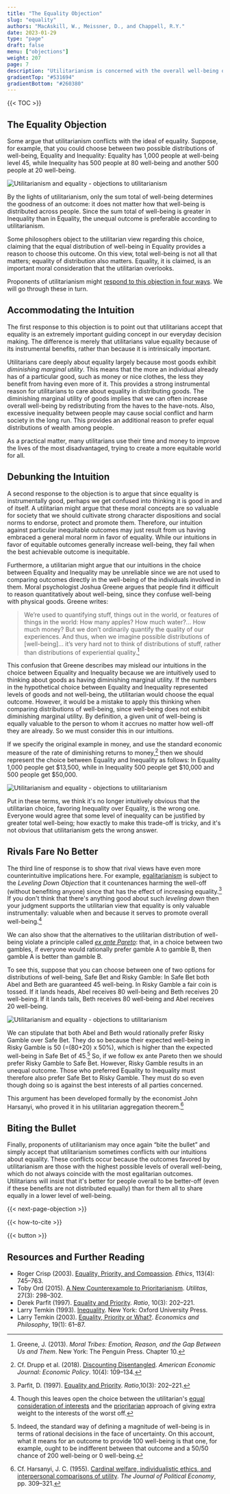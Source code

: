 ```yaml
---
title: "The Equality Objection"
slug: "equality"
authors: "MacAskill, W., Meissner, D., and Chappell, R.Y."
date: 2023-01-29
type: "page"
draft: false
menu: ["objections"]
weight: 207
page: 7
description: "Utilitarianism is concerned with the overall well-being of individuals in the population, but many object that justice requires an additional concern for how this well-being is distributed across individuals. This article examines this objection, and how utilitarians might best respond."
gradientTop: "#531694"
gradientBottom: "#260380"
---
```


{{< TOC >}}

## The Equality Objection

Some argue that utilitarianism conflicts with the ideal of equality. Suppose, for example, that you could choose between two possible distributions of well-being, Equality and Inequality: Equality has 1,000 people at well-being level 45, while Inequality has 500 people at 80 well-being and another 500 people at 20 well-being.

![Utilitarianism and equality - objections to utilitarianism](/img/equality1.png "Utilitarianism and equality - objections to utilitarianism")

By the lights of utilitarianism, only the sum total of well-being determines the goodness of an outcome: it does not matter how that well-being is distributed across people. Since the sum total of well-being is greater in Inequality than in Equality, the unequal outcome is preferable according to utilitarianism.

Some philosophers object to the utilitarian view regarding this choice, claiming that the equal distribution of well-being in Equality provides a reason to choose this outcome. On this view, total well-being is not all that matters; equality of distribution also matters. Equality, it is claimed, is an important moral consideration that the utilitarian overlooks.

Proponents of utilitarianism might [respond to this objection in four ways](/objections-to-utilitarianism#general-ways-of-responding-to-objections-against-utiliarianism). We will go through these in turn.

## Accommodating the Intuition

The first response to this objection is to point out that utilitarians accept that equality is an extremely important guiding concept in our everyday decision making. The difference is merely that utilitarians value equality because of its instrumental benefits, rather than because it is intrinsically important.

Utilitarians care deeply about equality largely because most goods exhibit _diminishing marginal utility_. This means that the more an individual already has of a particular good, such as money or nice clothes, the less they benefit from having even more of it. This provides a strong instrumental reason for utilitarians to care about equality in distributing goods. The diminishing marginal utility of goods implies that we can often increase overall well-being by redistributing from the haves to the have-nots. Also, excessive inequality between people may cause social conflict and harm society in the long run. This provides an additional reason to prefer equal distributions of wealth among people.

As a practical matter, many utilitarians use their time and money to improve the lives of the most disadvantaged, trying to create a more equitable world for all.

## Debunking the Intuition

A second response to the objection is to argue that since equality is instrumentally good, perhaps we get confused into thinking it is good in and of itself. A utilitarian might argue that these moral concepts are so valuable for society that we should cultivate strong character dispositions and social norms to endorse, protect and promote them. Therefore, our intuition against particular inequitable outcomes may just result from us having embraced a general moral norm in favor of equality. While our intuitions in favor of equitable outcomes generally increase well-being, they fail when the best achievable outcome is inequitable.

Furthermore, a utilitarian might argue that our intuitions in the choice between Equality and Inequality may be unreliable since we are not used to comparing outcomes directly in the well-being of the individuals involved in them. Moral psychologist Joshua Greene argues that people find it difficult to reason quantitatively about well-being, since they confuse well-being with physical goods. Greene writes:

> We’re used to quantifying stuff, things out in the world, or features of things in the world: How many apples? How much water?... How much money? But we don’t ordinarily quantify the quality of our experiences. And thus, when we imagine possible distributions of [well-being]... it’s very hard not to think of distributions of stuff, rather than distributions of experiential quality.[^1]

This confusion that Greene describes may mislead our intuitions in the choice between Equality and Inequality because we are intuitively used to thinking about goods as having diminishing marginal utility. If the numbers in the hypothetical choice between Equality and Inequality represented levels of goods and not well-being, the utilitarian would choose the equal outcome. However, it would be a mistake to apply this thinking when comparing distributions of well-being, since well-being does not exhibit diminishing marginal utility. By definition, a given unit of well-being is equally valuable to the person to whom it accrues no matter how well-off they are already. So we must consider this in our intuitions.

If we specify the original example in money, and use the standard economic measure of the rate of diminishing returns to money,[^2] then we should represent the choice between Equality and Inequality as follows: In Equality 1,000 people get $13,500, while in Inequality 500 people get $10,000 and 500 people get $50,000.

![Utilitarianism and equality - objections to utilitarianism](/img/equality2.jpg "Utilitarianism and equality - objections to utilitarianism")

Put in these terms, we think it's no longer intuitively obvious that the utilitarian choice, favoring Inequality over Equality, is the wrong one. Everyone would agree that some level of inequality can be justified by greater total well-being; how exactly to make this trade-off is tricky, and it's not obvious that utilitarianism gets the wrong answer.

## Rivals Fare No Better

The third line of response is to show that rival views have even more counterintuitive implications here. For example, [egalitarianism](/near-utilitarian-alternatives#egalitarianism-and-distributive-justice) is subject to the _Leveling Down Objection_ that it countenances harming the well-off (without benefiting anyone) since that has the effect of increasing equality.[^3] If you don't think that there's anything good about such _leveling down_ then your judgment supports the utilitarian view that equality is only valuable instrumentally: valuable when and because it serves to promote overall well-being.[^4]

We can also show that the alternatives to the utilitarian distribution of well-being violate a principle called _[ex ante Pareto](/arguments-for-utilitarianism/#ex-ante-pareto)_: that, in a choice between two gambles, if everyone would rationally prefer gamble A to gamble B, then gamble A is better than gamble B.

To see this, suppose that you can choose between one of two options for distributions of well-being, Safe Bet and Risky Gamble: In Safe Bet both Abel and Beth are guaranteed 45 well-being. In Risky Gamble a fair coin is tossed. If it lands heads, Abel receives 80 well-being and Beth receives 20 well-being. If it lands tails, Beth receives 80 well-being and Abel receives 20 well-being.

![Utilitarianism and equality - objections to utilitarianism](/img/equality3.jpg "Utilitarianism and equality - objections to utilitarianism")

We can stipulate that both Abel and Beth would rationally prefer Risky Gamble over Safe Bet. They do so because their expected well-being in Risky Gamble is 50 (=(80+20) x 50%), which is higher than the expected well-being in Safe Bet of 45.[^5] So, if we follow ex ante Pareto then we should prefer Risky Gamble to Safe Bet. However, Risky Gamble results in an unequal outcome. Those who preferred Equality to Inequality must therefore also prefer Safe Bet to Risky Gamble. They must do so even though doing so is against the best interests of all parties concerned.

This argument has been developed formally by the economist John Harsanyi, who proved it in his utilitarian aggregation theorem.[^6]

## Biting the Bullet

Finally, proponents of utilitarianism may once again “bite the bullet” and simply accept that utilitarianism sometimes conflicts with our intuitions about equality. These conflicts occur because the outcomes favored by utilitarianism are those with the highest possible levels of overall well-being, which do not always coincide with the most egalitarian outcomes. Utilitarians will insist that it's better for people overall to be better-off (even if these benefits are not distributed equally) than for them all to share equally in a lower level of well-being.

{{< next-page-objection >}}

{{< how-to-cite >}}

{{< button >}}

## Resources and Further Reading

- Roger Crisp (2003). [Equality, Priority, and Compassion](https://www.jstor.org/stable/10.1086/373954?seq=1). _Ethics_, 113(4): 745–763.
- Toby Ord (2015). [A New Counterexample to Prioritarianism](http://amirrorclear.net/files/a-new-counterexample-to-prioritarianism.pdf). _Utilitas_, 27(3): 298–302.
- Derek Parfit (1997). [Equality and Priority](https://www.philosophy.rutgers.edu/joomlatools-files/docman-files/3ParfitEqualityorPriority2000.pdf). _Ratio_, 10(3): 202–221.
- Larry Temkin (1993). [Inequality](https://global.oup.com/academic/product/inequality-9780195111491). New York: Oxford University Press.
- Larry Temkin (2003). [Equality, Priority or What?](https://www.cambridge.org/core/journals/economics-and-philosophy/article/equality-priority-or-what/9FEEDE10582AE359AAB4EF545EDCD201). _Economics and Philosophy_, 19(1): 61–87.

[^1]: Greene, J. (2013). _Moral Tribes: Emotion, Reason, and the Gap Between Us and Them_. New York: The Penguin Press. Chapter 10.
[^2]: Cf. Drupp et al. (2018). [Discounting Disentangled](http://www.lse.ac.uk/GranthamInstitute/wp-content/uploads/2015/06/Working-Paper-172-Drupp-et-al.pdf). _American Economic Journal: Economic Policy_. 10(4): 109–134.
[^3]: Parfit, D. (1997). [Equality and Priority](https://dx.doi.org/10.1111/1467-9329.00041). _Ratio_,10(3): 202–221.
[^4]: Though this leaves open the choice between the utilitarian's [equal consideration of interests](/types-of-utilitarianism#impartiality-and-the-equal-consideration-of-interests) and the [prioritarian](/near-utilitarian-alternatives#prioritarianism) approach of giving extra weight to the interests of the worst off.
[^5]: Indeed, the standard way of defining a magnitude of well-being is in terms of rational decisions in the face of uncertainty. On this account, what it means for an outcome to provide 100 well-being is that one, for example, ought to be indifferent between that outcome and a 50/50 chance of 200 well-being or 0 well-being.
[^6]: Cf. Harsanyi, J. C. (1955). [Cardinal welfare, individualistic ethics, and interpersonal comparisons of utility](https://www.jstor.org/stable/1827128). _The Journal of Political Economy_, pp. 309–321.
